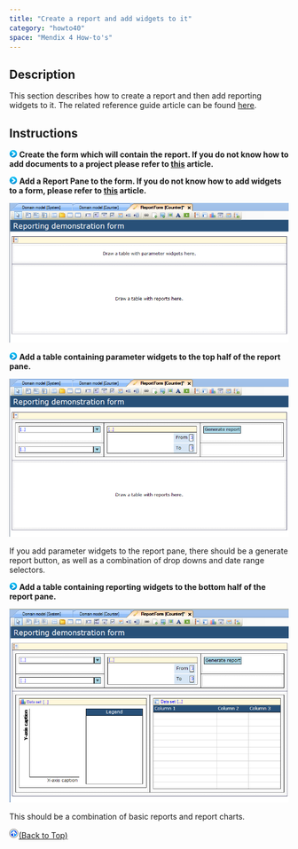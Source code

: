```yaml
---
title: "Create a report and add widgets to it"
category: "howto40"
space: "Mendix 4 How-to's"
---
```

## Description

This section describes how to create a report and then add reporting widgets to it. The related reference guide article can be found [here](https://world.mendix.com/pages/releaseview.action?pageId=9699407).

## Instructions

![](attachments/819203/917932.png) **Create the form which will contain the report. If you do not know how to add documents to a project please refer to [this](https://world.mendix.com/display/howto25/Add+documents+to+a+module) article.**

![](attachments/819203/917932.png) **Add a Report Pane to the form. If you do not know how to add widgets to a form, please refer to [this](https://world.mendix.com/display/howto25/Add+a+widget+to+a+form) article.**

![](attachments/2621475/2752704.png)

![](attachments/819203/917932.png) **Add a table containing parameter widgets to the top half of the report pane.**

![](attachments/2621475/2752728.png)

If you add parameter widgets to the report pane, there should be a generate report button, as well as a combination of drop downs and date range selectors.

![](attachments/819203/917932.png) **Add a table containing reporting widgets to the bottom half of the report pane.**

![](attachments/2621475/2752729.png)

This should be a combination of basic reports and report charts.

[![](attachments/819203/917564.png)](Create+a+report+and+add+widgets+to+it)[(Back to Top)](Create+a+report+and+add+widgets+to+it)